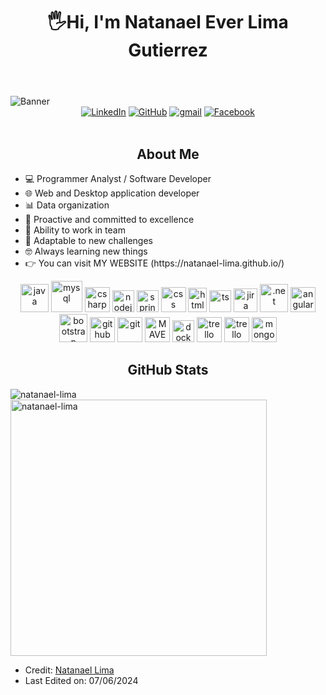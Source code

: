 <body>
    <header>
         <div align="center"><h1 align="center"> 🖐Hi, I'm Natanael Ever Lima Gutierrez</h1></div>
    </header>
    <img src="https://i.postimg.cc/9FBXqjzT/banner-github-2.png" alt="Banner" class="banner">
    <div align=center>
        <a href="https://www.linkedin.com/in/natanael-ever-lima-gutierrez-9bb695259/"><img src="https://img.shields.io/badge/Linkedin-0077b5?style=flat&logo=linkedin" alt="LinkedIn" /></a>
        <a href="https://github.com/natanael-lima"><img src="https://img.shields.io/badge/GitHub-214A57?style=flat&logo=github&logoColor=white" alt="GitHub" /></a>
        <a href="lima73777@gmail.com"><img src="https://img.shields.io/badge/Gmail-C52943?style=flat&logo=gmail&logoColor=white" alt="gmail" /></a>
        <a href="https://www.facebook.com/natanael1999/"><img src="https://img.shields.io/badge/Facebook-1b155d?style=flat&logo=facebook&logoColor=white" alt="Facebook" /></a>
    </div>
    <div align=left>
        <br>
   <h2 align="center">About Me</h2>
               <ul>
                   <li>💻 Programmer Analyst / Software Developer</li>
                   <li>🌐 Web and Desktop application developer</li>
                   <li>📊 Data organization</li>
                   <li>🚀 Proactive and committed to excellence</li>
                   <li>🤝 Ability to work in team</li>
                   <li>🔧 Adaptable to new challenges</li>
                   <li>🤓 Always learning new things</li>
                   <li>👉 You can visit MY WEBSITE (https://natanael-lima.github.io/) </li>
               </ul>
            <p align="center">
            <img src="https://cdn.jsdelivr.net/gh/devicons/devicon@latest/icons/java/java-original.svg" alt="java" width="45" height="45"/> 
            <img src="https://www.svgrepo.com/show/303251/mysql-logo.svg" alt="mysql" width="50" height="50"/> 
            <img src="https://www.svgrepo.com/show/452184/csharp.svg" alt="csharp" width="40" height="40"/>
            <img src="https://cdn.jsdelivr.net/gh/devicons/devicon@latest/icons/nodejs/nodejs-original.svg" alt="nodejs" width="35" height="35"/>
            <img src="https://cdn.jsdelivr.net/gh/devicons/devicon@latest/icons/spring/spring-original.svg" alt="spring" width="35" height="35"/>
            <img src="https://cdn.jsdelivr.net/gh/devicons/devicon@latest/icons/css3/css3-original.svg" alt="css" width="40" height="40"/> 
            <img src="https://cdn.jsdelivr.net/gh/devicons/devicon@latest/icons/html5/html5-original.svg" alt="html" width="30" height="39"/>
            <img src="https://cdn.jsdelivr.net/gh/devicons/devicon@latest/icons/typescript/typescript-original.svg" alt="ts" width="35" height="35"/> 
            <img src="https://cdn.jsdelivr.net/gh/devicons/devicon@latest/icons/jira/jira-original.svg" alt="jira" width="38" height="38"/> 
            <img src="https://logosandtypes.com/wp-content/uploads/2020/07/microsoft-net.svg" alt=".net" width="45" height="45"/> 
            <img src="https://www.svgrepo.com/show/452156/angular.svg" alt="angular" width="40" height="40"/>
            <img src="https://upload.wikimedia.org/wikipedia/commons/thumb/b/b2/Bootstrap_logo.svg/512px-Bootstrap_logo.svg.png?20210507000024" alt="bootstrap" width="45" height="45"/> 
            <img src="https://cdn.jsdelivr.net/gh/devicons/devicon@latest/icons/github/github-original.svg" alt="github" width="40" height="40"/> 
            <img src="https://cdn.jsdelivr.net/gh/devicons/devicon@latest/icons/git/git-original.svg" alt="git" width="40" height="40"/> 
            <img src="https://www.svgrepo.com/show/373829/maven.svg" alt="MAVEN" width="40" height="40"/>
            <img src="https://www.svgrepo.com/show/452192/docker.svg" alt="docker" width="35" height="35"/> 
            <img src="https://cdn.jsdelivr.net/gh/devicons/devicon@latest/icons/trello/trello-plain.svg" alt="trello" width="40" height="40"/>
            <img src="https://upload.wikimedia.org/wikipedia/commons/thumb/7/7d/Microsoft_.NET_logo.svg/456px-Microsoft_.NET_logo.svg.png" alt="trello" width="40" height="40"/>
            <img src="https://www.svgrepo.com/show/373845/mongo.svg" alt="mongodb" width="40" height="40"/> 
            </p>
 <h2 align="center">GitHub Stats</h2>
    <p>
    <img align="left" src="https://github-readme-stats.vercel.app/api/top-langs?username=natanael-lima&show_icons=true&locale=en&layout=compact" alt="natanael-lima" />
    </p>
    <p>&nbsp;
    <img align="center" src="https://github-readme-stats.vercel.app/api?username=natanael-lima&show_icons=true&locale=en" alt="natanael-lima" width="410" />
    </p>
</body>

* Credit: [Natanael Lima](https://github.com/natanael-lima)
* Last Edited on: 07/06/2024
